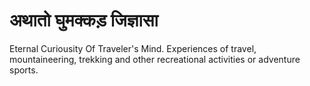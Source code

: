 # अथातो घुमक्कड़ जिज्ञासा
Eternal Curiousity Of Traveler's Mind. 
Experiences of travel, mountaineering, trekking and other recreational activities or adventure sports.
